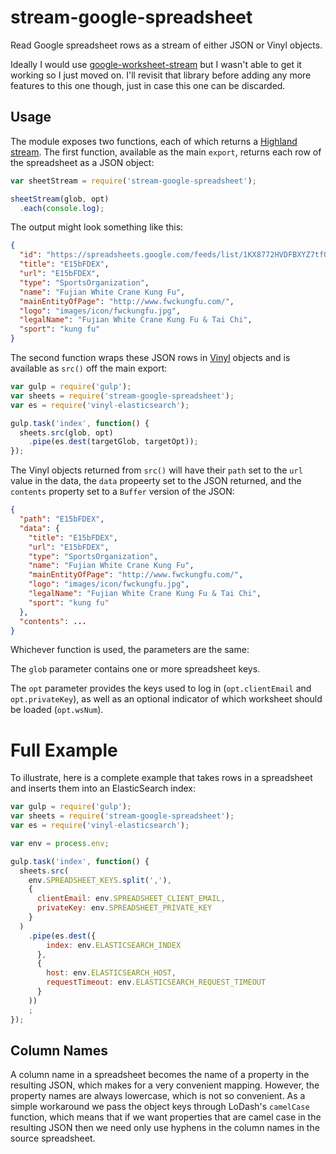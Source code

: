# stream-google-spreadsheet

Read Google spreadsheet rows as a stream of either JSON or Vinyl objects.

Ideally I would use [google-worksheet-stream](https://www.npmjs.com/package/google-worksheet-stream) but I wasn't able to get it working so I just moved on. I'll revisit that library before adding any more features to this one though, just in case this one can be discarded.

## Usage

The module exposes two functions, each of which returns a [Highland stream](http://highlandjs.org/). The first function, available as the main `export`, returns each row of the spreadsheet as a JSON object:

```javascript
var sheetStream = require('stream-google-spreadsheet');

sheetStream(glob, opt)
  .each(console.log);
```

The output might look something like this:

```json
{
  "id": "https://spreadsheets.google.com/feeds/list/1KX8772HVDFBXYZ7tfOhE-bAuAgSLYABCVkgVwumDEFk/od6/private/full/blah4",
  "title": "E15bFDEX",
  "url": "E15bFDEX",
  "type": "SportsOrganization",
  "name": "Fujian White Crane Kung Fu",
  "mainEntityOfPage": "http://www.fwckungfu.com/",
  "logo": "images/icon/fwckungfu.jpg",
  "legalName": "Fujian White Crane Kung Fu & Tai Chi",
  "sport": "kung fu"
}
```

The second function wraps these JSON rows in [Vinyl](https://github.com/wearefractal/vinyl) objects and is available as `src()` off the main export:

```javascript
var gulp = require('gulp');
var sheets = require('stream-google-spreadsheet');
var es = require('vinyl-elasticsearch');

gulp.task('index', function() {
  sheets.src(glob, opt)
    .pipe(es.dest(targetGlob, targetOpt));
});
```

The Vinyl objects returned from `src()` will have their `path` set to the `url` value in the data, the `data` propeerty set to the JSON returned, and the `contents` property set to a `Buffer` version of the JSON:

```json
{
  "path": "E15bFDEX",
  "data": {
    "title": "E15bFDEX",
    "url": "E15bFDEX",
    "type": "SportsOrganization",
    "name": "Fujian White Crane Kung Fu",
    "mainEntityOfPage": "http://www.fwckungfu.com/",
    "logo": "images/icon/fwckungfu.jpg",
    "legalName": "Fujian White Crane Kung Fu & Tai Chi",
    "sport": "kung fu"
  },
  "contents": ...
}
```

Whichever function is used, the parameters are the same:

The `glob` parameter contains one or more spreadsheet keys.

The `opt` parameter provides the keys used to log in (`opt.clientEmail` and `opt.privateKey`), as well as an optional indicator of which worksheet should be loaded (`opt.wsNum`).

# Full Example

To illustrate, here is a complete example that takes rows in a spreadsheet and inserts them into an ElasticSearch index:

```javascript
var gulp = require('gulp');
var sheets = require('stream-google-spreadsheet');
var es = require('vinyl-elasticsearch');

var env = process.env;

gulp.task('index', function() {
  sheets.src(
    env.SPREADSHEET_KEYS.split(','),
    {
      clientEmail: env.SPREADSHEET_CLIENT_EMAIL,
      privateKey: env.SPREADSHEET_PRIVATE_KEY
    }
  )
    .pipe(es.dest({
        index: env.ELASTICSEARCH_INDEX
      },
      {
        host: env.ELASTICSEARCH_HOST,
        requestTimeout: env.ELASTICSEARCH_REQUEST_TIMEOUT
      }
    ))
    ;
});
```

## Column Names

A column name in a spreadsheet becomes the name of a property in the resulting JSON, which makes for a very convenient mapping. However, the property names are always lowercase, which is not so convenient. As a simple workaround we pass the object keys through LoDash's `camelCase` function, which means that if we want properties that are camel case in the resulting JSON then we need only use hyphens in the column names in the source spreadsheet.

